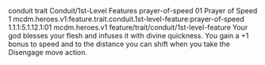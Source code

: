 <ability>
  <metadata>
    <class>conduit</class>
    <feature_type>trait</feature_type>
    <file_dpath>Conduit/1st-Level Features</file_dpath>
    <item_id>prayer-of-speed</item_id>
    <item_index>01</item_index>
    <item_name>Prayer of Speed</item_name>
    <level>1</level>
    <scc>mcdm.heroes.v1:feature.trait.conduit.1st-level-feature:prayer-of-speed</scc>
    <scdc>1.1.1:5.1.12.1:01</scdc>
    <source>mcdm.heroes.v1</source>
    <type>feature/trait/conduit/1st-level-feature</type>
  </metadata>
  <effects>
    <effect type="mundane">Your god blesses your flesh and infuses it with divine quickness. You gain a +1 bonus to speed and to the distance you can shift when you take the Disengage move action.</effect>
  </effects>
</ability>
